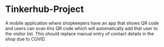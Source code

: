 # Tinkerhub-Project
 A mobile application where shopkeepers have an app that shows QR code and users can scan this QR code which will automatically add that user to the visitor list. This should replace manual entry of contact details in the shop due to COVID.
